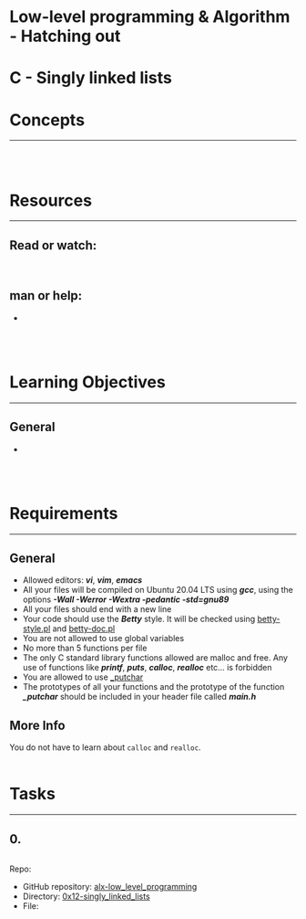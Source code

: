 # Low-level programming & Algorithm - Hatching out
# C - Singly linked lists



# Concepts
--------------------------------------------------------------------------
[]()
<br /><br />



# Resources
--------------------------------------------------------------------------
## Read or watch:
[]() <br />

## man or help:
- 
<br /><br />



# Learning Objectives
--------------------------------------------------------------------------
## General
* 
<br /><br />



# Requirements
--------------------------------------------------------------------------
## General
* Allowed editors: ***vi***, ***vim***, ***emacs***
* All your files will be compiled on Ubuntu 20.04 LTS using ***gcc***, using the options ***-Wall -Werror -Wextra -pedantic -std=gnu89***
* All your files should end with a new line
* Your code should use the ***Betty*** style. It will be checked using [betty-style.pl](https://github.com/holbertonschool/Betty/blob/master/betty-style.pl) and [betty-doc.pl](https://github.com/holbertonschool/Betty/blob/master/betty-doc.pl)
* You are not allowed to use global variables
* No more than 5 functions per file
* The only C standard library functions allowed are malloc and free. Any use of functions like ***printf***, ***puts***, ***calloc***, ***realloc*** etc… is forbidden
* You are allowed to use [_putchar](https://github.com/pie972/alx-low_level_programming/blob/master/0x04-more_functions_nested_loops/_putchar.c)
* The prototypes of all your functions and the prototype of the function ***_putchar*** should be included in your header file called ***main.h***

## More Info
You do not have to learn about ```calloc``` and ```realloc```.
<br /><br />



# Tasks
--------------------------------------------------------------------------
## 0. 

```bash
```
Repo:
- GitHub repository: [alx-low_level_programming](https://github.com/pie972/alx-low_level_programming)
- Directory: [0x12-singly_linked_lists](https://github.com/pie972/alx-low_level_programming/blob/master/0x12-singly_linked_lists)
- File: [](https://github.com/pie972/alx-low_level_programming/blob/master/0x12-singly_linked_lists/)<br />



## 

